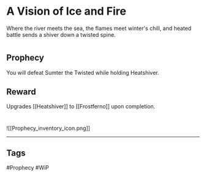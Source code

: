 # A Vision of Ice and Fire
Where the river meets the sea, the flames meet winter's chill, and heated battle sends a shiver down a twisted spine.
#
## Prophecy
You will defeat Sumter the Twisted while holding Heatshiver.
## Reward
Upgrades [[Heatshiver]] to [[Frostferno]] upon completion. 

#
![[Prophecy_inventory_icon.png]]

---
## Tags
#Prophecy
#WiP 